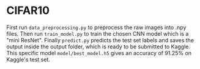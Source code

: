 # CIFAR10
First run `data_preprocessing.py` to preprocess the raw images into .npy files.
Then run `train_model.py` to train the chosen CNN model which is a "mini ResNet".
Finally `predict.py` predicts the test set labels and saves the output inside the output folder, which is ready to be submitted to Kaggle.
This specific model `model/best_model.h5` gives an accuracy of 91.25% on Kaggle's test set.
